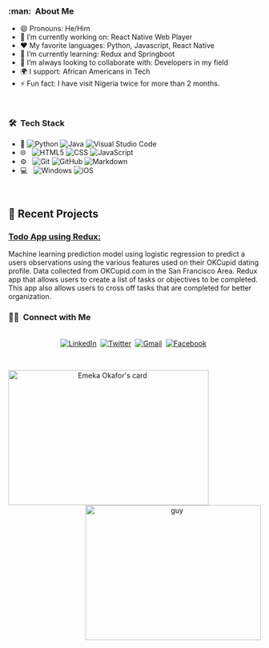 <h3> :man: &nbsp;About Me </h3>

- 😄 Pronouns: He/Him 
- 🔭 I’m currently working on: React Native Web Player
- :heart: My favorite languages: Python, Javascript, React Native
- 🌱 I’m currently learning: Redux and Springboot
- 👯 I’m always looking to collaborate with: Developers in my field
- 🌍 I support: African Americans in Tech
- ⚡ Fun fact: I have visit Nigeria twice for more than 2 months. 

<br/>

<h3> 🛠 &nbsp;Tech Stack</h3>

- :space_invader:
  ![Python](https://img.shields.io/badge/Python-14354C?style=for-the-badge&logo=python&logoColor=white)
  ![Java](https://img.shields.io/badge/Java-ED8B00?style=for-the-badge&logo=java&logoColor=white)
  ![Visual Studio Code](https://img.shields.io/badge/Visual_Studio_Code-0078D4?style=for-the-badge&logo=visual%20studio%20code&logoColor=white) 
- 🌐 &nbsp;
  ![HTML5](https://img.shields.io/badge/HTML5-E34F26?style=for-the-badge&logo=html5&logoColor=white)
  ![CSS](https://img.shields.io/badge/CSS-239120?&style=for-the-badge&logo=css3&logoColor=white)
  ![JavaScript](https://img.shields.io/badge/JavaScript-323330?style=for-the-badge&logo=javascript&logoColor=F7DF1E)
- ⚙️ &nbsp;
  ![Git](https://img.shields.io/badge/Git-F05032?style=for-the-badge&logo=git&logoColor=white)
  ![GitHub](https://img.shields.io/badge/GitHub-100000?style=for-the-badge&logo=github&logoColor=white)
  ![Markdown](https://img.shields.io/badge/Markdown-000000?style=for-the-badge&logo=markdown&logoColor=white)
- 💻 &nbsp;
  ![Windows](https://img.shields.io/badge/Windows-0078D6?style=for-the-badge&logo=windows&logoColor=white)
  ![iOS](https://img.shields.io/badge/iOS-000000?style=for-the-badge&logo=ios&logoColor=white)


<br/>

<p>

## 📝 Recent Projects
### [ Todo App using Redux: ](https://github.com/eokafor78/ToDo-List-using-Redux)<br>
Machine learning prediction model using logistic regression to predict a users observations using the various features used on their OKCupid dating profile. Data collected from OKCupid.com in the San Francisco Area.
Redux app that allows users to create a list of tasks or objectives to be completed. This app also allows users to cross off tasks that are completed for better organization.<br>

</p>


<h3> 🤝🏻 &nbsp;Connect with Me </h3> 

<p align="center">
<br>
<a href="https://www.linkedin.com/in/chukwuemeka-okafor/"><img src="https://img.shields.io/badge/linkedin-%230077B5.svg?&style=for-the-badge&logo=linkedin&logoColor=white" alt="LinkedIn" /></a>&nbsp;
<a href="https://twitter.com/ImChuckk"><img src="https://img.shields.io/badge/Twitter-1DA1F2?style=for-the-badge&logo=twitter&logoColor=white" alt="Twitter" /></a>&nbsp;
<a href="mailto:okafor.chukwuemeka98@gmail.com?subject=Hola%20Jiji"><img src="https://img.shields.io/badge/gmail-%23D14836.svg?&style=for-the-badge&logo=gmail&logoColor=white" alt="Gmail"/></a>&nbsp;
<a href="https://www.facebook.com/chukwuemeka.okafor.3958/"><img src="https://img.shields.io/badge/Facebook-1877F2?style=for-the-badge&logo=facebook&logoColor=white" alt="Facebook"/></a>&nbsp;
<!--<a href="https://eokafor78.github.io/"><img alt="Website" src="https://img.shields.io/website?style=for-the-badge&up_message=portfolio&url=https%3A%2F%2Fkkvanonymous.github.io%2F"></a>-->
</p>


<br/> 
<p>


<a align= "center" href="https://github.com/eokafor78">
<img alt= "Emeka Okafor's card" height="270px" width="400"  src="https://github-readme-stats.vercel.app/api?username=eokafor78&theme=dark&show_icons=true&langs_count=8&hide_border=true" />
  <img align="right" height="270px" alt="guy" width="350" src="https://i.pinimg.com/originals/e4/26/70/e426702edf874b181aced1e2fa5c6cde.gif" /> </a>


</p>
<br/>

<!--

Here are some ideas to get you started:

#Stats card for later use
<img height="180em" src="https://github-readme-stats.vercel.app/api/top-langs/?username=eokafor78&theme=dark&layout=compact" />

-->
